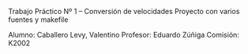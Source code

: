 Trabajo Práctico Nº 1 – Conversión de velocidades
Proyecto con varios fuentes y makefile

Alumno: Caballero Levy, Valentino
Profesor: Eduardo Zúñiga
Comisión: K2002
